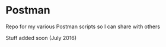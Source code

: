 # Postman
Repo for my various Postman scripts so I can share with others

Stuff added soon (July 2016)
